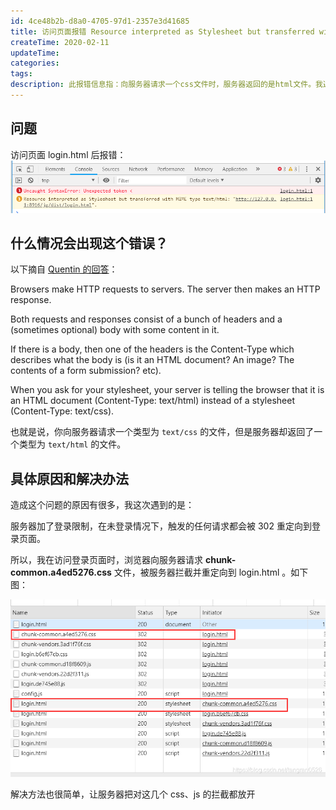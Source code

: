 ```yaml
---
id: 4ce48b2b-d8a0-4705-97d1-2357e3d41685
title: 访问页面报错 Resource interpreted as Stylesheet but transferred with MIME type text/html
createTime: 2020-02-11
updateTime:
categories:
tags:
description: 此报错信息指：向服务器请求一个css文件时，服务器返回的是html文件。我遇到这种情况是因为服务器错误地设置了拦截，未登录状态下拦截所有登录页之外的请求，连登录页面引用的css文件也被拦截了。
---
```


## 问题

访问页面 login.html 后报错：
![在这里插入图片描述](../post-assets/4d02c53e-2d43-45aa-8b85-117e7ed091e5.png)

## 什么情况会出现这个错误？

以下摘自 [Quentin 的回答](https://stackoverflow.com/a/22631253)：

Browsers make HTTP requests to servers. The server then makes an HTTP response.

Both requests and responses consist of a bunch of headers and a (sometimes optional) body with some content in it.

If there is a body, then one of the headers is the Content-Type which describes what the body is (is it an HTML document? An image? The contents of a form submission? etc).

When you ask for your stylesheet, your server is telling the browser that it is an HTML document (Content-Type: text/html) instead of a stylesheet (Content-Type: text/css).

也就是说，你向服务器请求一个类型为 `text/css` 的文件，但是服务器却返回了一个类型为 `text/html` 的文件。

## 具体原因和解决办法

造成这个问题的原因有很多，我这次遇到的是：

服务器加了登录限制，在未登录情况下，触发的任何请求都会被 302 重定向到登录页面。

所以，我在访问登录页面时，浏览器向服务器请求 **chunk-common.a4ed5276.css** 文件，被服务器拦截并重定向到 login.html 。如下图：

![在这里插入图片描述](../post-assets/c3f2a55f-5c65-4b20-82a9-efc0fe8a7a96.png)

解决方法也很简单，让服务器把对这几个 css、js 的拦截都放开
